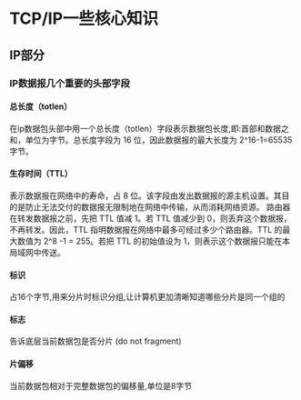 # TCP/IP一些核心知识
## IP部分
### IP数据报几个重要的头部字段

#### 总长度（totlen）
在ip数据包头部中用一个总长度（totlen）字段表示数据包长度,即:首部和数据之和，单位为字节。总长度字段为 16 位，因此数据报的最大长度为 2^16-1=65535 字节。

#### 生存时间（TTL）
表示数据报在网络中的寿命，占 8 位。该字段由发出数据报的源主机设置。其目的是防止无法交付的数据报无限制地在网络中传输，从而消耗网络资源。
路由器在转发数据报之前，先把 TTL 值减 1。若 TTL 值减少到 0，则丢弃这个数据报，不再转发。因此，TTL 指明数据报在网络中最多可经过多少个路由器。TTL 的最大数值为 2^8 -1 = 255。若把 TTL 的初始值设为 1，则表示这个数据报只能在本局域网中传送。

#### 标识
占16个字节,用来分片时标识分组,让计算机更加清晰知道哪些分片是同一个组的

#### 标志
告诉底层当前数据包是否分片 (do not fragment)

#### 片偏移
当前数据包相对于完整数据包的偏移量,单位是8字节